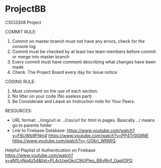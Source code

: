 # ProjectBB
CSCI3308 Project

COMMIT RULE: 

1.	Commit on master branch must not have any errors, check for the console log
2.	Commit must be checked by at least two team members before commit or merge into master branch
3.	Every commit must have comment describing what changes have been made
4.	Check. The Project Board every day for Issue notice



CODING RULE: 
1.	Must comment on the use of each section. 
2.	No litter on your code (No useless part)
3.	Be Considerate and Leave an Instruction note for Your Peers. 


RESOURCES:
- URL format: ../img/url or ../css/url for html in pages. Basically ../ means go to parents folder
- Link to Firebase Database: 
https://www.youtube.com/watch?v=F6UWb9FNnj4
https://www.youtube.com/watch?v=PP4Tr0l08NE
https://www.youtube.com/watch?v=-UOkri_WNWQ

Helpful Playlist of Authentication on Firebase
https://www.youtube.com/watch?v=aN1LnNq4z54&list=PL4cUxeGkcC9jUPIes_B8vRjn1_GaplOPQ



